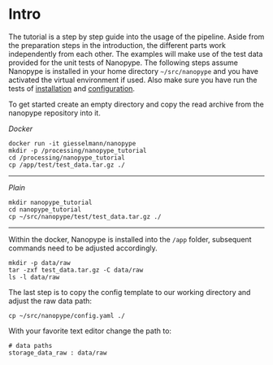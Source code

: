 # Intro

The tutorial is a step by step guide into the usage of the pipeline. Aside from the preparation steps in the introduction, the different parts work independently from each other. The examples will make use of the test data provided for the unit tests of Nanopype. The following steps assume Nanopype is installed in your home directory ```~/src/nanopype``` and you have activated the virtual environment if used. Also make sure you have run the tests of [installation](../installation/prerequisites.md) and [configuration](../installation/configuration.md).

To get started create an empty directory and copy the read archive from the nanopype repository into it.

*Docker*
```
docker run -it giesselmann/nanopype
mkdir -p /processing/nanopype_tutorial
cd /processing/nanopype_tutorial
cp /app/test/test_data.tar.gz ./
```

***

*Plain*
```
mkdir nanopype_tutorial
cd nanopype_tutorial
cp ~/src/nanopype/test/test_data.tar.gz ./
```

***

Within the docker, Nanopype is installed into the ```/app``` folder, subsequent commands need to be adjusted accordingly.

```
mkdir -p data/raw
tar -zxf test_data.tar.gz -C data/raw
ls -l data/raw
```

The last step is to copy the config template to our working directory and adjust the raw data path:

```
cp ~/src/nanopype/config.yaml ./
```

With your favorite text editor change the path to:

```
# data paths
storage_data_raw : data/raw
```
